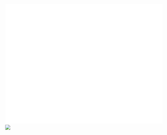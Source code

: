 ![METRICS](github-metrics.svg)
![](https://media.githubusercontent.com/media/benji1123/www.benli99.xyz/master/media/background/cyber/cyber.gif)
